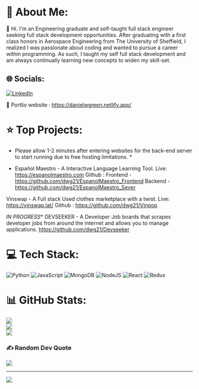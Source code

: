 # 💫 About Me:
🔭 Hi. I'm an Engineering graduate and self-taught full stack engineer seeking full stack development opportunities.
  After graduating with a first class honors in Aerospace Engineering from The University of Sheffield, I realized I was passionate about coding and wanted to pursue a career within programming. As such, I taught my self full stack development and am always continually learning new concepts to widen my skill-set.
## 🌐 Socials:
[![LinkedIn](https://img.shields.io/badge/LinkedIn-%230077B5.svg?logo=linkedin&logoColor=white)](https://linkedin.com/in/https://www.linkedin.com/in/daniel-green-0925a2151/) 

👨 Portlio website : https://danielwgreen.netlify.app/

# ⭐ Top Projects:

* Please allow 1-2 minutes after entering websites for the back-end server to start running due to free hosting limitations. *

* Español Maestro - A Interactive Language Learning Tool.
Live: https://espanolmaestro.com
Github : Frontend - https://github.com/dwg21/EspanolMaestro_Frontend
         Backend - https://github.com/dwg21/EspanolMaestro_Sever

Vinswap - A Full stack Used clothes marketplace with a twist. 
Live: https://vinswap.lat/ 
Github : https://github.com/dwg21/Vinpop

*IN PROGRESS**
DEVSEEKER - A Developer Job boards that scrapes developer jobs from around the internet and allows you to manage applications.
https://github.com/dwg21/Devseeker


# 💻 Tech Stack:
![Python](https://img.shields.io/badge/python-3670A0?style=for-the-badge&logo=python&logoColor=ffdd54) ![JavaScript](https://img.shields.io/badge/javascript-%23323330.svg?style=for-the-badge&logo=javascript&logoColor=%23F7DF1E) ![MongoDB](https://img.shields.io/badge/MongoDB-%234ea94b.svg?style=for-the-badge&logo=mongodb&logoColor=white) ![NodeJS](https://img.shields.io/badge/node.js-6DA55F?style=for-the-badge&logo=node.js&logoColor=white) ![React](https://img.shields.io/badge/react-%2320232a.svg?style=for-the-badge&logo=react&logoColor=%2361DAFB)
![Redux](https://img.shields.io/badge/redux-%23593d88.svg?style=for-the-badge&logo=redux&logoColor=white)

# 📊 GitHub Stats:
![](https://github-readme-stats.vercel.app/api?username=dwg21&theme=dark&hide_border=false&include_all_commits=false&count_private=false)<br/>
![](https://github-readme-streak-stats.herokuapp.com/?user=dwg21&theme=dark&hide_border=false)<br/>
![](https://github-readme-stats.vercel.app/api/top-langs/?username=dwg21&theme=dark&hide_border=false&include_all_commits=false&count_private=false&layout=compact)

### ✍️ Random Dev Quote
![](https://quotes-github-readme.vercel.app/api?type=horizontal&theme=radical)

---
[![](https://visitcount.itsvg.in/api?id=dwg21&icon=0&color=0)](https://visitcount.itsvg.in)


